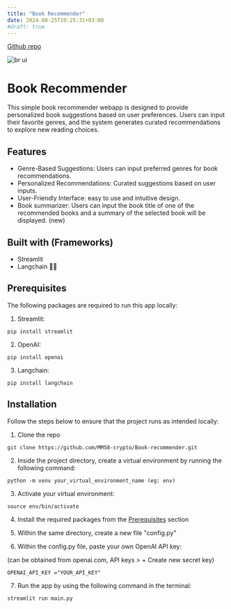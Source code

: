 ```yaml
---
title: "Book Recommender"
date: 2024-08-25T19:25:31+03:00
#draft: true
---
```


[Github repo](https://github.com/MM58-crypto/Book-recommender)

![br ui](/book-recommender.png)

# Book Recommender

This simple book recommender webapp is designed to provide personalized book suggestions based on user preferences. Users can input their favorite genres, and the system generates curated recommendations to explore new reading choices.

## Features
- Genre-Based Suggestions: Users can input preferred genres for book recommendations.
- Personalized Recommendations: Curated suggestions based on user inputs.
- User-Friendly Interface: easy to use and intuitive design.
- Book summarizer: Users can input the book title of one of the recommended books and a summary of the selected book  will be displayed. (new)

## Built with (Frameworks)
- Streamlit  
- Langchain 🦜️🔗


## Prerequisites
The following packages are required to run this app locally:
1. Streamlit:
```
pip install streamlit
```
2. OpenAI:
```
pip install openai
```
3. Langchain:
```
pip install langchain
```
## Installation
Follow the steps below to ensure that the project runs as intended locally:

1. Clone the repo
```
git clone https://github.com/MM58-crypto/Book-recommender.git
```
2. Inside the project directory, create a virtual environment by running the following command:
```
python -m venv your_virtual_environment_name (eg: env)
```
3. Activate your virtual environment:

```
source env/bin/activate
```
4. Install the required packages from the <a href="#prerequisites">Prerequisites</a> section

5. Within the same directory, create a new file "config.py"

6. Within the config.py file, paste your own OpenAI API key:

(can be obtained from openai.com, API keys > + Create new secret key)
```
OPENAI_API_KEY ="YOUR_API_KEY"
```
7. Run the app by using the following command in the terminal:
```
streamlit run main.py
```

